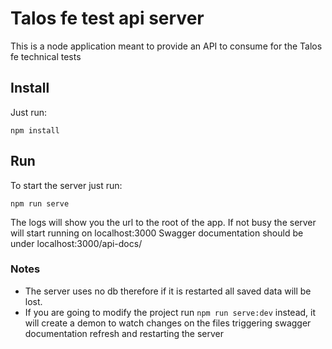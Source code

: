 # Talos fe test api server

This is a node application meant to provide an API to consume for the Talos fe technical tests

## Install
Just run:
```
npm install
```
## Run
To start the server just run:
```
npm run serve
```

The logs will show you the url to the root of the app. If not busy the server will start running on localhost:3000
Swagger documentation should be under localhost:3000/api-docs/
    
### Notes
- The server uses no db therefore if it is restarted all saved data will be lost.
- If you are going to modify the project run `npm run serve:dev` instead, it will create a demon to watch changes on 
the files triggering swagger documentation refresh and restarting the server
